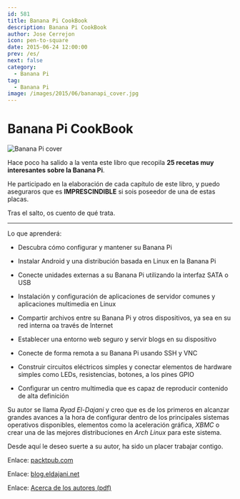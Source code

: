 ```yaml
---
id: 581
title: Banana Pi CookBook
description: Banana Pi CookBook
author: Jose Cerrejon
icon: pen-to-square
date: 2015-06-24 12:00:00
prev: /es/
next: false
category:
  - Banana Pi
tag:
  - Banana Pi
image: /images/2015/06/bananapi_cover.jpg
---
```


# Banana Pi CookBook

![Banana Pi cover](/images/2015/06/bananapi_cover.jpg)

Hace poco ha salido a la venta este libro que recopila **25 recetas muy interesantes sobre la Banana Pi**. 

He participado en la elaboración de cada capítulo de este libro, y puedo aseguraros que es **IMPRESCINDIBLE** si sois poseedor de una de estas placas.

Tras el salto, os cuento de qué trata.

- - -
Lo que aprenderá:

* Descubra cómo configurar y mantener su  Banana Pi

* Instalar Android y una distribución basada en Linux en la Banana Pi

* Conecte unidades externas a su Banana Pi utilizando la interfaz SATA o USB

* Instalación y configuración de aplicaciones de servidor comunes y aplicaciones multimedia en Linux

* Compartir archivos entre su Banana Pi y otros dispositivos, ya sea en su red interna oa través de Internet

* Establecer una entorno web seguro y servir blogs en su dispositivo

* Conecte de forma remota a su Banana Pi usando SSH y VNC

* Construir circuitos eléctricos simples y conectar elementos de hardware simples como LEDs, resistencias, botones, a los pines GPIO

* Configurar un centro multimedia que es capaz de reproducir contenido de alta definición

Su autor se llama *Ryad El-Dajani* y creo que es de los primeros en alcanzar grandes avances a la hora de configurar dentro de los principales sistemas operativos disponibles, elementos como la aceleración gráfica, *XBMC* o crear una de las mejores distribuciones en *Arch Linux* para este sistema.

Desde aquí le deseo suerte a su autor, ha sido un placer trabajar contigo.

Enlace: [packtpub.com](http://www.packtpub.com/hardware-and-creative/banana-pi-cookbook)

Enlace: [blog.eldajani.net](http://blog.eldajani.net/banana-pi-cookbook/)

Enlace: [Acerca de los autores (pdf)](/res/B04622_FM_ForProof_MJ.pdf)